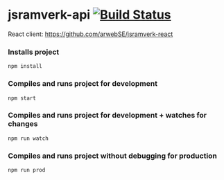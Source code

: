 # jsramverk-api [![Build Status](https://app.travis-ci.com/arwebSE/jsramverk-api.svg?branch=master)](https://app.travis-ci.com/arwebSE/jsramverk-api)

React client: https://github.com/arwebSE/jsramverk-react

### Installs project
```
npm install
```

### Compiles and runs project for development
```
npm start
```

### Compiles and runs project for development + watches for changes
```
npm run watch
```

### Compiles and runs project without debugging for production
```
npm run prod
```
